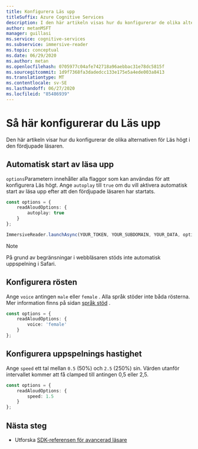 ```yaml
---
title: Konfigurera Läs upp
titleSuffix: Azure Cognitive Services
description: I den här artikeln visas hur du konfigurerar de olika alternativen för Läs högt.
author: metanMSFT
manager: guillasi
ms.service: cognitive-services
ms.subservice: immersive-reader
ms.topic: conceptual
ms.date: 06/29/2020
ms.author: metan
ms.openlocfilehash: 0705977c04afe742718a96aebbac31e78dc5815f
ms.sourcegitcommit: 1d9f7368fa3dadedcc133e175e5a4ede003a8413
ms.translationtype: MT
ms.contentlocale: sv-SE
ms.lasthandoff: 06/27/2020
ms.locfileid: "85486939"
---
```

# <a name="how-to-configure-read-aloud"></a>Så här konfigurerar du Läs upp

Den här artikeln visar hur du konfigurerar de olika alternativen för Läs högt i den fördjupade läsaren.

## <a name="automatically-start-read-aloud"></a>Automatisk start av läsa upp

`options`Parametern innehåller alla flaggor som kan användas för att konfigurera Läs högt. Ange `autoplay` till `true` om du vill aktivera automatisk start av läsa upp efter att den fördjupade läsaren har startats.

```typescript
const options = {
    readAloudOptions: {
        autoplay: true
    }
};

ImmersiveReader.launchAsync(YOUR_TOKEN, YOUR_SUBDOMAIN, YOUR_DATA, options);
```

> [!NOTE]
> På grund av begränsningar i webbläsaren stöds inte automatisk uppspelning i Safari.

## <a name="configure-the-voice"></a>Konfigurera rösten

Ange `voice` antingen `male` eller `female` . Alla språk stöder inte båda rösterna. Mer information finns på sidan [språk stöd](./language-support.md) .

```typescript
const options = {
    readAloudOptions: {
        voice: 'female'
    }
};
```

## <a name="configure-playback-speed"></a>Konfigurera uppspelnings hastighet

Ange `speed` ett tal mellan `0.5` (50%) och `2.5` (250%) sin. Värden utanför intervallet kommer att få clamped till antingen 0,5 eller 2,5.

```typescript
const options = {
    readAloudOptions: {
        speed: 1.5
    }
};
```

## <a name="next-steps"></a>Nästa steg

* Utforska [SDK-referensen för avancerad läsare](./reference.md)